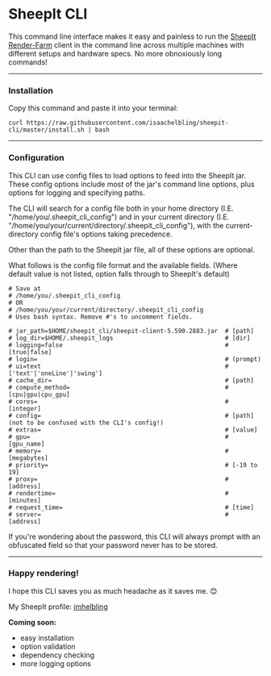 # SheepIt CLI

This command line interface makes it easy and painless to run the [SheepIt Render-Farm](https://www.sheepit-renderfarm.com/) client in the command line across multiple machines with different setups and hardware specs. No more obnoxiously long commands!

---

### Installation
Copy this command and paste it into your terminal:

`curl https://raw.githubusercontent.com/isaachelbling/sheepit-cli/master/install.sh | bash`

---

### Configuration
This CLI can use config files to load options to feed into the SheepIt jar. These config options include most of the jar's command line options, plus options for logging and specifying paths.

The CLI will search for a config file both in your home directory (I.E. "/home/you/.sheepit_cli_config") and in your current directory (I.E. "/home/you/your/current/directory/.sheepit_cli_config"), with the current-directory config file's options taking precedence.

Other than the path to the SheepIt jar file, all of these options are optional.

What follows is the config file format and the available fields. (Where default value is not listed, option falls through to SheepIt's default)

```
# Save at
# /home/you/.sheepit_cli_config
# OR
# /home/you/your/current/directory/.sheepit_cli_config
# Uses bash syntax. Remove #'s to uncomment fields.

# jar_path=$HOME/sheepit_cli/sheepit-client-5.590.2883.jar  # [path]                   
# log_dir=$HOME/.sheepit_logs                               # [dir]   
# logging=false                                             # [true|false]
# login=                                                    # (prompt)
# ui=text                                                   # ['text'|'oneLine'|'swing']
# cache_dir=                                                # [path]
# compute_method=                                           # [cpu|gpu|cpu_gpu]
# cores=                                                    # [integer]
# config=                                                   # [path] (not to be confused with the CLI's config!)
# extras=                                                   # [value]                    
# gpu=                                                      # [gpu_name]                    
# memory=                                                   # [megabytes]
# priority=                                                 # [-19 to 19]
# proxy=                                                    # [address]
# rendertime=                                               # [minutes]
# request_time=                                             # [time]
# server=                                                   # [address]
```

If you're wondering about the password, this CLI will always prompt with an obfuscated field so that your password never has to be stored.

---

### Happy rendering!

I hope this CLI saves you as much headache as it saves me. :blush:

My SheepIt profile: [imhelbling](https://www.sheepit-renderfarm.com/account.php?mode=profile&login=imhelbling)

**Coming soon:**
- easy installation
- option validation
- dependency checking
- more logging options
